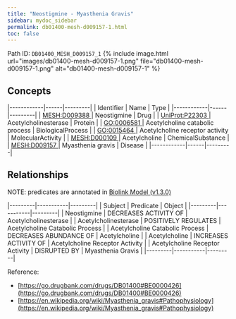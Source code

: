 ```yaml
---
title: "Neostigmine - Myasthenia Gravis"
sidebar: mydoc_sidebar
permalink: db01400-mesh-d009157-1.html
toc: false 
---
```



Path ID: `DB01400_MESH_D009157_1`
{% include image.html url="images/db01400-mesh-d009157-1.png" file="db01400-mesh-d009157-1.png" alt="db01400-mesh-d009157-1" %}

## Concepts

|------------|------|---------|
| Identifier | Name | Type    |
|------------|------|---------|
| <a href="https://identifiers.org/MESH:D009388">MESH:D009388 </a> | Neostigmine | Drug |
| <a href="https://identifiers.org/UniProt:P22303">UniProt:P22303 </a> | Acetylcholinesterase | Protein |
| <a href="https://identifiers.org/GO:0006581">GO:0006581 </a> | Acetylcholine catabolic process | BiologicalProcess |
| <a href="https://identifiers.org/GO:0015464">GO:0015464 </a> | Acetylcholine receptor activity | MolecularActivity |
| <a href="https://identifiers.org/MESH:D000109">MESH:D000109 </a> | Acetylcholine | ChemicalSubstance |
| <a href="https://identifiers.org/MESH:D009157">MESH:D009157 </a> | Myasthenia gravis | Disease |
|------------|------|---------|

## Relationships


NOTE: predicates are annotated in <a href="https://github.com/biolink/biolink-model/releases/tag/v1.3.0">Biolink Model (v1.3.0)</a>

|---------|-----------|---------|
| Subject | Predicate | Object  |
|---------|-----------|---------|
| Neostigmine | DECREASES ACTIVITY OF | Acetylcholinesterase |
| Acetylcholinesterase | POSITIVELY REGULATES | Acetylcholine Catabolic Process |
| Acetylcholine Catabolic Process | DECREASES ABUNDANCE OF | Acetylcholine |
| Acetylcholine | INCREASES ACTIVITY OF | Acetylcholine Receptor Activity |
| Acetylcholine Receptor Activity | DISRUPTED BY | Myasthenia Gravis |
|---------|-----------|---------|

Reference: 
  - [https://go.drugbank.com/drugs/DB01400#BE0000426](https://go.drugbank.com/drugs/DB01400#BE0000426)
  - [https://en.wikipedia.org/wiki/Myasthenia_gravis#Pathophysiology](https://en.wikipedia.org/wiki/Myasthenia_gravis#Pathophysiology)
